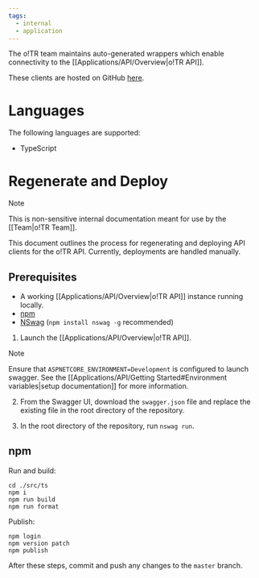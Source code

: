 ```yaml
---
tags:
  - internal
  - application
---
```


The o!TR team maintains auto-generated wrappers which enable connectivity to the [[Applications/API/Overview|o!TR API]].

These clients are hosted on GitHub [here](https://github.com/osu-tournament-rating/otr-api-clients).

# Languages

The following languages are supported:

- TypeScript

# Regenerate and Deploy

> [!note]
> This is non-sensitive internal documentation meant for use by the [[Team|o!TR Team]].

This document outlines the process for regenerating and deploying API clients for the o!TR API. Currently, deployments are handled manually.

## Prerequisites

- A working [[Applications/API/Overview|o!TR API]] instance running locally.
- [npm](https://www.npmjs.com/)
- [NSwag](https://github.com/RicoSuter/NSwag) (`npm install nswag -g` recommended)

1. Launch the [[Applications/API/Overview|o!TR API]].

> [!note]
> Ensure that `ASPNETCORE_ENVIRONMENT=Development` is configured to launch swagger.
> See the [[Applications/API/Getting Started#Environment variables|setup documentation]] for more information.

2. From the Swagger UI, download the `swagger.json` file and replace the existing file in the root directory of the repository.

3. In the root directory of the repository, run `nswag run`.

## npm

Run and build:

```
cd ./src/ts
npm i
npm run build
npm run format
```

Publish:

```
npm login
npm version patch
npm publish
```

After these steps, commit and push any changes to the `master` branch.
